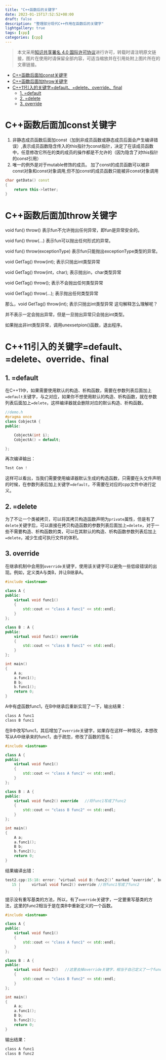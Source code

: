 ```yaml
---
title: "C++函数后的关键字"
date: 2023-01-15T17:52:52+08:00
draft: false
description: "整理部分现代C++作用在函数后的关键字"
lightgallery: true
tags: [cpp]
categories: [cpp]
---
```


> 本文采用[知识共享署名 4.0 国际许可协议](http://creativecommons.org/licenses/by/4.0/)进行许可，转载时请注明原文链接，图片在使用时请保留全部内容，可适当缩放并在引用处附上图片所在的文章链接。

<!-- TOC -->

- [C++函数后面加const关键字](#c函数后面加const关键字)
- [C++函数后面加throw关键字](#c函数后面加throw关键字)
- [C++11引入的关键字=default、=delete、override、final](#c11引入的关键字defaultdeleteoverridefinal)
  - [1. =default](#1-default)
  - [2. =delete](#2-delete)
  - [3. override](#3-override)

<!-- /TOC -->

# C++函数后面加const关键字

1. 非静态成员函数后面加const（加到非成员函数或静态成员后面会产生编译错误）,表示成员函数隐含传入的this指针为const指针，决定了在该成员函数中，任意修改它所在的类的成员的操作都是不允许的（因为隐含了对this指针的const引用）
2. 唯一的例外是对于mutable修饰的成员。
   加了const的成员函数可以被非const对象和const对象调用,但不加const的成员函数只能被非const对象调用

```c++
char getData() const
{
	return this->letter;
}
```



# C++函数后面加throw关键字

void fun() throw() 表示fun不允许抛出任何异常，即fun是异常安全的。

void fun() throw(...) 表示fun可以抛出任何形式的异常。

void fun() throw(exceptionType) 表示fun只能抛出exceptionType类型的异常。



void GetTag() throw(int); 表示只抛出int类型异常

void GetTag() throw(int，char); 表示抛出in，char类型异常

void GetTag() throw(); 表示不会抛出任何类型异常

void GetTag() throw(...); 表示抛出任何类型异常



那么，void GetTag() throw(int); 表示只抛出int类型异常 这句解释怎么理解呢？

并不表示一定会抛出异常，但是一旦抛出异常只会抛出int类型。

如果抛出非int类型异常，调用unexsetpion()函数，退出程序。



# C++11引入的关键字=default、=delete、override、final



## 1. =default

在C++11中，如果需要使用默认的构造、析构函数，需要在参数列表后面加上`=default`关键字，与之对应，如果你不想使用默认的构造、析构函数，就在参数列表后面加上`=delete`，这样编译器就会删除对应的默认构造、析构函数。

```cpp
//demo.h
#pragma once
class CobjectA {
public:

    CobjectA(int i);
    CobjectA() = default;

};
```

再次编译输出：

```c
Test Con !
```

这样可以看出，当我们需要使用编译器默认生成的构造函数，只需要在头文件声明的时候，在参数列表后加上关键字`=default`，不需要在对应的cpp文件中进行定义。



## 2. =delete

为了不让一个类被拷贝，可以将其拷贝构造函数声明为`private`属性，但是有了`delete`关键字后，可以直接在拷贝构造函数的参数列表后面加上`=delete`，对于一些不需要构造、析构函数的类，可以在其默认的构造、析构函数参数列表后加上`=delete`，减少生成可执行文件的体积。

## 3. override

在继承机制中会用到`override`关键字，使用该关键字可以避免一些低级错误的出现。例如，定义类A与类B，并让B继承A。

```cpp
#include <iostream>

class A {
public:
    virtual void func1()
    {
        std::cout << "class A func1" << std::endl;
    }
};

class B : A {
public:
    virtual void func1() override
    {
        std::cout << "class B func1" << std::endl;
    }
};

int main()
{
    A a;
    a.func1();
    B b;
    b.func1();
    return 0;
}
```

A中有虚函数func1，在B中继承后重新实现了一下，输出结果：

```c
class A func1
class B func1
```

在B中改写func1，其后增加了`override`关键字，如果存在这样一种情况，本想改写从A中继承来的func1，由于疏忽，修改了函数的签名：

```cpp
#include <iostream>

class A {
public:
    virtual void func1()
    {
        std::cout << "class A func1" << std::endl;
    }
};

class B : A {
public:
    virtual void func2() override   //将func1写成了func2
    {
        std::cout << "class B func2" << std::endl;
    }
};

int main()
{
    A a;
    a.func1();
    B b;
    b.func2();
    return 0;
}
```

结果编译出错：

```c
test2.cpp:15:18: error: ‘virtual void B::func2()’ marked ‘override’, but does not override
   15 |     virtual void func2() override //将func1写成了func2
      |
```

提示没有重写基类的方法，所以，有了`override`关键字，一定要重写基类的方法，这里的func2相当于是在类B中重新定义的一个函数。

```cpp
#include <iostream>

class A {
public:
    virtual void func1()
    {
        std::cout << "class A func1" << std::endl;
    }
};

class B : A {
public:
    virtual void func2()   //这里去掉override关键字，相当于自己定义了一个func2函数
    {
        std::cout << "class B func2" << std::endl;
    }
};

int main()
{
    A a;
    a.func1();
    B b;
    b.func2();
    return 0;
}
```

输出结果：

```c
class A func1
class B func2
```

